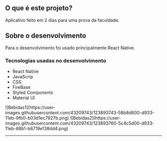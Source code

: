 <h2>O que é este projeto?</h2>
<p>Aplicativo feito em 2 dias para uma prova da faculdade.</p>


<h2>Sobre o desenvolvimento</h2>

<p>Para o desenvolvimento foi usado principalmente React Native.</p>

<h3>Tecnologias  usadas no desenvolvimento</h3>
<ul>
    <li>React Native</li>
    <li>JavaScrip</li>
    <li>CSS</li>
    <li>FireBase</li>
    <li>Styled Components</li>
    <li>Material UI</li>
</ul>![Bebidas1](https://user-images.githubusercontent.com/43209743/123893743-58b8d600-d933-11eb-9fb0-b03d1ec7927b.png)
![Bebidas2](https://user-images.githubusercontent.com/43209743/123893760-5c4c5d00-d933-11eb-88b1-b6719e138dd4.png)


<hr>




